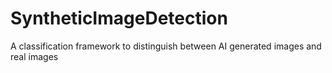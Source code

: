 # SyntheticImageDetection
A classification framework to distinguish between AI generated images and real images
